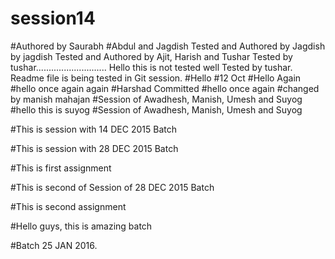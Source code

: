# session14
#Authored by Saurabh
#Abdul and Jagdish
Tested and Authored by Jagdish by jagdish
Tested and Authored by Ajit, Harish and Tushar
Tested by tushar............................
Hello this is not tested well
Tested by tushar.
Readme file is being tested in Git session.
#Hello
#12 Oct
#Hello Again
#hello once again again
#Harshad Committed
#hello once again
#changed by manish mahajan
#Session of Awadhesh, Manish, Umesh and Suyog
#hello this is suyog
#Session of Awadhesh, Manish, Umesh and Suyog

#This is session with 14 DEC 2015 Batch

#This is session with 28 DEC 2015 Batch

#This is first assignment

#This is second of Session of 28 DEC 2015 Batch

#This is second assignment

#Hello guys, this is amazing batch

#Batch 25 JAN 2016.